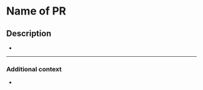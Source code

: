 # **Name of PR**

<!-- This PR fixes #NUMBER_OF_THE_ISSUE, and fixes #NUMBER_OF_THE_ISSUE -->

## **Description**

<!--  📛📛
Please include a summary of the change and/or which issue is fixed.
List any dependencies required for this change, if there are any.
📛📛 -->

*

---

### **Additional context**

<!-- Add any other context or additional information about the pull request.-->

*

<!-- 📛📛📛📛
If it fixes any current issue please let us know this way:
Uncomment the comment above "description", then add your number of issues after the "#".
Example: # **This pull request fixes #NUMBER_OF_THE_ISSUE issue**
If there are multiple issues to be closed with the merge of this pull request
please do it like so: **This pull request fixes #NUMBER_OF_THE_ISSUE, fixes #NUMBER_OF_THE_ISSUE and fixes #NUMBER_OF_THE_ISSUE issue**.
For more information on closing issues using keywords, please check https://docs.github.com/en/enterprise/2.16/user/github/managing-your-work-on-github/closing-issues-using-keywords#closing-multiple-issues
📛📛📛📛 -->
